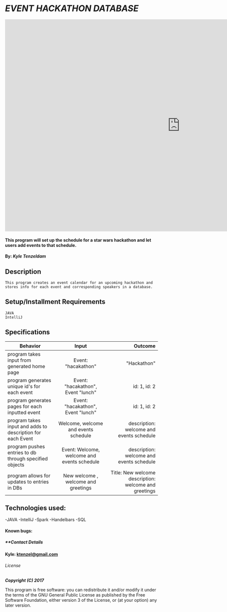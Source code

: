 # _EVENT HACKATHON DATABASE_

<iframe width="1152" height="698" src="http://play.starwars.com/html5/starwars_crawlcreator/?cid=null" frameborder="0" scrolling="no"></iframe>

#### This program will set up the schedule for a star wars hackathon and let users add events to that schedule.

#### By: _**Kyle Tenzeldam**_


## Description
    This program creates an event calendar for an upcoming hackathon and stores info for each event and corresponding speakers in a database.

## Setup/Installment Requirements
    JAVA
    IntelliJ

## Specifications

| Behavior        | Input           | Outcome  |
| ------------- |:-------------:| -----:|
| program takes input from generated home page | Event: "hacakathon" | "Hackathon" |
| program generates unique id's for each event | Event: "hacakathon", Event "lunch" | id: 1, id: 2 |
| program generates pages for each inputted event | Event: "hacakathon", Event "lunch" | id: 1, id: 2 |
| program takes input and adds to description for each Event | Welcome, welcome and events schedule | description: welcome and events schedule |
| program pushes entries to db through specified objects | Event: Welcome, welcome and events schedule | description: welcome and events schedule |
| program allows for updates to entries in DBs | New welcome , welcome and greetings | Title: New welcome description: welcome and greetings |



## Technologies used:

-JAVA
-IntelliJ
-Spark
-Handelbars
-SQL

#### Known bugs:


##### **Contact Details
**Kyle: ktenzel@gmail.com**



###### License

_**Copyright (C) 2017**_

This program is free software: you can redistribute it and/or modify it under the terms of the GNU General Public License as published by the Free Software Foundation, either version 3 of the License, or (at your option) any later version.